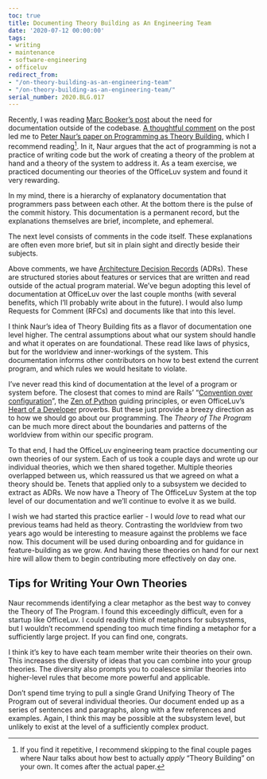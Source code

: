 ```yaml
---
toc: true
title: Documenting Theory Building as An Engineering Team
date: '2020-07-12 00:00:00'
tags:
- writing
- maintenance
- software-engineering
- officeluv
redirect_from:
- "/on-theory-building-as-an-engineering-team"
- "/on-theory-building-as-an-engineering-team/"
serial_number: 2020.BLG.017
---
```

Recently, I was reading [Marc Booker’s post](http://brooker.co.za/blog/2020/06/23/code.html) about the need for documentation outside of the codebase. [A thoughtful comment](https://news.ycombinator.com/item?id=23751652) on the post led me to [Peter Naur’s paper on Programming as Theory Building](http://pages.cs.wisc.edu/~remzi/Naur.pdf), which I recommend reading[^1]. In it, Naur argues that the act of programming is not a practice of writing code but the work of creating a theory of the problem at hand and a theory of the system to address it. As a team exercise, we practiced documenting our theories of the OfficeLuv system and found it very rewarding.

In my mind, there is a hierarchy of explanatory documentation that programmers pass between each other. At the bottom there is the pulse of the commit history. This documentation is a permanent record, but the explanations themselves are brief, incomplete, and ephemeral.

The next level consists of comments in the code itself. These explanations are often even more brief, but sit in plain sight and directly beside their subjects.

Above comments, we have [Architecture Decision Records](http://thinkrelevance.com/blog/2011/11/15/documenting-architecture-decisions) (ADRs). These are structured stories about features or services that are written and read outside of the actual program material. We’ve begun adopting this level of documentation at OfficeLuv over the last couple months (with several benefits, which I’ll probably write about in the future). I would also lump Requests for Comment (RFCs) and documents like that into this level.

I think Naur’s idea of Theory Building fits as a flavor of documentation one level higher. The central assumptions about what our system should handle and what it operates on are foundational. These read like laws of physics, but for the worldview and inner-workings of the system. This documentation informs other contributors on how to best extend the current program, and which rules we would hesitate to violate.

I’ve never read this kind of documentation at the level of a program or system before. The closest that comes to mind are Rails’ “[Convention over configuration](https://en.m.wikipedia.org/wiki/Convention_over_configuration)”, the [Zen of Python](https://en.m.wikipedia.org/wiki/Zen_of_Python) guiding principles, or even OfficeLuv’s [Heart of a Developer](https://github.com/officeluv/heart-of-a-developer) proverbs. But these just provide a breezy direction as to how we should go about our programming. The _Theory of The Program_ can be much more direct about the boundaries and patterns of the worldview from within our specific program.

To that end, I had the OfficeLuv engineering team practice documenting our own theories of our system. Each of us took a couple days and wrote up our individual theories, which we then shared together. Multiple theories overlapped between us, which reassured us that we agreed on what a theory should be. Tenets that applied only to a subsystem we decided to extract as ADRs. We now have a Theory of The OfficeLuv System at the top level of our documentation and we’ll continue to evolve it as we build.

I wish we had started this practice earlier - I would _love_ to read what our previous teams had held as theory. Contrasting the worldview from two years ago would be interesting to measure against the problems we face now. This document will be used during onboarding and for guidance in feature-building as we grow. And having these theories on hand for our next hire will allow them to begin contributing more effectively on day one.

## Tips for Writing Your Own Theories

Naur recommends identifying a clear metaphor as the best way to convey the Theory of The Program. I found this exceedingly difficult, even for a startup like OfficeLuv. I could readily think of metaphors for subsystems, but I wouldn’t recommend spending too much time finding a metaphor for a sufficiently large project. If you can find one, congrats.

I think it’s key to have each team member write their theories on their own. This increases the diversity of ideas that you can combine into your group theories. The diversity also prompts you to coalesce similar theories into higher-level rules that become more powerful and applicable.

Don’t spend time trying to pull a single Grand Unifying Theory of The Program out of several individual theories. Our document ended up as a series of sentences and paragraphs, along with a few references and examples. Again, I think this may be possible at the subsystem level, but unlikely to exist at the level of a sufficiently complex product.

[^1]: If you find it repetitive, I recommend skipping to the final couple pages where Naur talks about how best to actually _apply_ “Theory Building” on your own. It comes after the actual paper.

